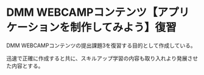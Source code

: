 # DMM WEBCAMPコンテンツ【アプリケーションを制作してみよう】復習

DMM WEBCAMPコンテンツの提出課題3を復習する目的として作成している。

迅速で正確に作成すると共に、スキルアップ学習の内容も取り入れより発展させた内容とする。